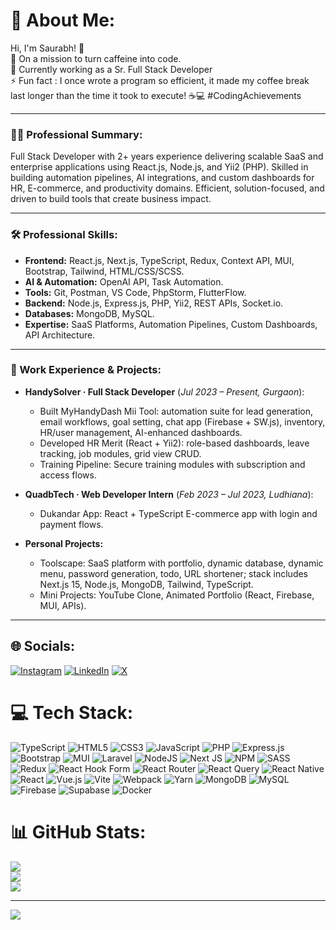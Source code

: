 # 💫 About Me:
Hi, I'm Saurabh! 👋  
🌱 On a mission to turn caffeine into code.  
🔭 Currently working as a Sr. Full Stack Developer  
⚡ Fun fact : I once wrote a program so efficient, it made my coffee break last longer than the time it took to execute! ☕💻 #CodingAchievements

---

### 👨‍💻 Professional Summary:
Full Stack Developer with 2+ years experience delivering scalable SaaS and enterprise applications using React.js, Node.js, and Yii2 (PHP). Skilled in building automation pipelines, AI integrations, and custom dashboards for HR, E-commerce, and productivity domains. Efficient, solution-focused, and driven to build tools that create business impact.

---

### 🛠️ Professional Skills:
- **Frontend:** React.js, Next.js, TypeScript, Redux, Context API, MUI, Bootstrap, Tailwind, HTML/CSS/SCSS.
- **AI & Automation:** OpenAI API, Task Automation.
- **Tools:** Git, Postman, VS Code, PhpStorm, FlutterFlow.
- **Backend:** Node.js, Express.js, PHP, Yii2, REST APIs, Socket.io.
- **Databases:** MongoDB, MySQL.
- **Expertise:** SaaS Platforms, Automation Pipelines, Custom Dashboards, API Architecture.

---

### 💼 Work Experience & Projects:
- **HandySolver · Full Stack Developer** (_Jul 2023 – Present, Gurgaon_):
  - Built MyHandyDash Mii Tool: automation suite for lead generation, email workflows, goal setting, chat app (Firebase + SW.js), inventory, HR/user management, AI-enhanced dashboards.
  - Developed HR Merit (React + Yii2): role-based dashboards, leave tracking, job modules, grid view CRUD.
  - Training Pipeline: Secure training modules with subscription and access flows.

- **QuadbTech · Web Developer Intern** (_Feb 2023 – Jul 2023, Ludhiana_):
  - Dukandar App: React + TypeScript E-commerce app with login and payment flows.

- **Personal Projects:**
  - Toolscape: SaaS platform with portfolio, dynamic database, dynamic menu, password generation, todo, URL shortener; stack includes Next.js 15, Node.js, MongoDB, Tailwind, TypeScript.
  - Mini Projects: YouTube Clone, Animated Portfolio (React, Firebase, MUI, APIs).

---

## 🌐 Socials:
[![Instagram](https://img.shields.io/badge/Instagram-%23E4405F.svg?logo=Instagram&logoColor=white)](https://instagram.com/saurabh_dhulll/) [![LinkedIn](https://img.shields.io/badge/LinkedIn-%230077B5.svg?logo=linkedin&logoColor=white)](https://linkedin.com/in/saurabh-dhull/) [![X](https://img.shields.io/badge/X-black.svg?logo=X&logoColor=white)](https://x.com/dhull_saurabh) 

# 💻 Tech Stack:
![TypeScript](https://img.shields.io/badge/typescript-%23007ACC.svg?style=plastic&logo=typescript&logoColor=white) ![HTML5](https://img.shields.io/badge/html5-%23E34F26.svg?style=plastic&logo=html5&logoColor=white) ![CSS3](https://img.shields.io/badge/css3-%231572B6.svg?style=plastic&logo=css3&logoColor=white) ![JavaScript](https://img.shields.io/badge/javascript-%23323330.svg?style=plastic&logo=javascript&logoColor=%23F7DF1E) ![PHP](https://img.shields.io/badge/php-%23777BB4.svg?style=plastic&logo=php&logoColor=white) ![Express.js](https://img.shields.io/badge/express.js-%23404d59.svg?style=plastic&logo=express&logoColor=%2361DAFB) ![Bootstrap](https://img.shields.io/badge/bootstrap-%238511FA.svg?style=plastic&logo=bootstrap&logoColor=white) ![MUI](https://img.shields.io/badge/MUI-%230081CB.svg?style=plastic&logo=mui&logoColor=white) ![Laravel](https://img.shields.io/badge/laravel-%23FF2D20.svg?style=plastic&logo=laravel&logoColor=white) ![NodeJS](https://img.shields.io/badge/node.js-6DA55F?style=plastic&logo=node.js&logoColor=white) ![Next JS](https://img.shields.io/badge/Next-black?style=plastic&logo=next.js&logoColor=white) ![NPM](https://img.shields.io/badge/NPM-%23CB3837.svg?style=plastic&logo=npm&logoColor=white) ![SASS](https://img.shields.io/badge/SASS-hotpink.svg?style=plastic&logo=SASS&logoColor=white) ![Redux](https://img.shields.io/badge/redux-%23593d88.svg?style=plastic&logo=redux&logoColor=white) ![React Hook Form](https://img.shields.io/badge/React%20Hook%20Form-%23EC5990.svg?style=plastic&logo=reacthookform&logoColor=white) ![React Router](https://img.shields.io/badge/React_Router-CA4245?style=plastic&logo=react-router&logoColor=white) ![React Query](https://img.shields.io/badge/-React%20Query-FF4154?style=plastic&logo=react%20query&logoColor=white) ![React Native](https://img.shields.io/badge/react_native-%2320232a.svg?style=plastic&logo=react&logoColor=%2361DAFB) ![React](https://img.shields.io/badge/react-%2320232a.svg?style=plastic&logo=react&logoColor=%2361DAFB) ![Vue.js](https://img.shields.io/badge/vue.js-%2335495e.svg?style=plastic&logo=vuedotjs&logoColor=%234FC08D) ![Vite](https://img.shields.io/badge/vite-%23646CFF.svg?style=plastic&logo=vite&logoColor=white) ![Webpack](https://img.shields.io/badge/webpack-%238DD6F9.svg?style=plastic&logo=webpack&logoColor=black) ![Yarn](https://img.shields.io/badge/yarn-%232C8EBB.svg?style=plastic&logo=yarn&logoColor=white) ![MongoDB](https://img.shields.io/badge/MongoDB-%234ea94b.svg?style=plastic&logo=mongodb&logoColor=white) ![MySQL](https://img.shields.io/badge/mysql-%2300000f.svg?style=plastic&logo=mysql&logoColor=white) ![Firebase](https://img.shields.io/badge/Firebase-039BE5?style=plastic&logo=Firebase&logoColor=white) ![Supabase](https://img.shields.io/badge/Supabase-3ECF8E?style=plastic&logo=supabase&logoColor=white) ![Docker](https://img.shields.io/badge/docker-%230db7ed.svg?style=plastic&logo=docker&logoColor=white)

# 📊 GitHub Stats:
![](https://github-readme-stats.vercel.app/api?username=saurabhdhull1&theme=radical&hide_border=true&include_all_commits=true&count_private=true)<br/>
![](https://github-readme-streak-stats.herokuapp.com/?user=saurabhdhull1&theme=radical&hide_border=true)<br/>
![](https://github-readme-stats.vercel.app/api/top-langs/?username=saurabhdhull1&theme=radical&hide_border=true&include_all_commits=true&count_private=true&layout=compact)

---
[![](https://visitcount.itsvg.in/api?id=saurabhdhull1&icon=7&color=1)](https://visitcount.itsvg.in)

<!-- Proudly created with GPRM ( https://gprm.itsvg.in ) -->
